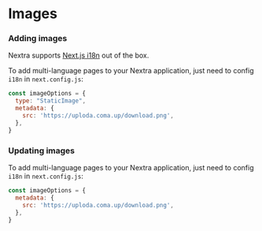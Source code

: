 # Images

### Adding images

Nextra supports [Next.js i18n](https://nextjs.org/docs/advanced-features/i18n-routing) out of the box.

To add multi-language pages to your Nextra application, just need to config `i18n` in `next.config.js`:

```js
const imageOptions = {
  type: "StaticImage",
  metadata: {
    src: 'https://uploda.coma.up/download.png',
  },
}
```

### Updating images

To add multi-language pages to your Nextra application, just need to config `i18n` in `next.config.js`:

```js
const imageOptions = {
  metadata: {
    src: 'https://uploda.coma.up/download.png',
  },
}
```
